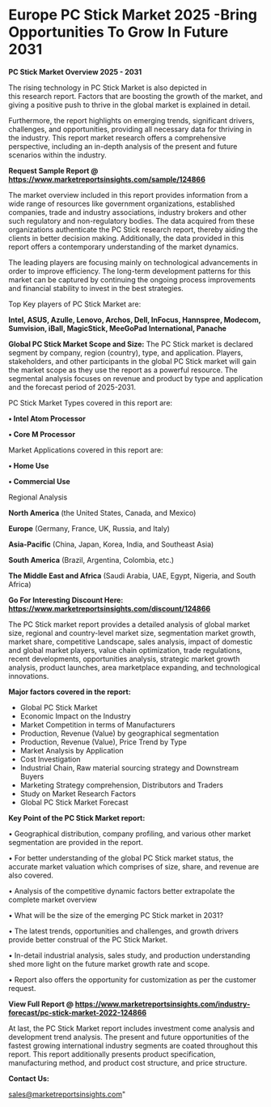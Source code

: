 # Europe PC Stick Market 2025 -Bring Opportunities To Grow In Future 2031

<Strong> PC Stick Market Overview 2025 - 2031</strong>

The rising technology in PC Stick Market is also depicted in this research report. Factors that are boosting the growth of the market, and giving a positive push to thrive in the global market is explained in detail.

Furthermore, the report highlights on emerging trends, significant drivers, challenges, and opportunities, providing all necessary data for thriving in the industry. This report market research offers a comprehensive perspective, including an in-depth analysis of the present and future scenarios within the industry.

<strong>Request Sample Report @ <a href=https://www.marketreportsinsights.com/sample/124866>https://www.marketreportsinsights.com/sample/124866</a></strong>

The market overview included in this report provides information from a wide range of resources like government organizations, established companies, trade and industry associations, industry brokers and other such regulatory and non-regulatory bodies. The data acquired from these organizations authenticate the PC Stick research report, thereby aiding the clients in better decision making. Additionally, the data provided in this report offers a contemporary understanding of the market dynamics.

The leading players are focusing mainly on technological advancements in order to improve efficiency. The long-term development patterns for this market can be captured by continuing the ongoing process improvements and financial stability to invest in the best strategies.

Top Key players of PC Stick Market are:

<strong>Intel, ASUS, Azulle, Lenovo, Archos, Dell, InFocus, Hannspree, Modecom, Sumvision, iBall, MagicStick, MeeGoPad International, Panache</strong>

<strong><b>Global PC Stick Market Scope and Size:</b></strong>
The PC Stick market is declared segment by company, region (country), type, and application. Players, stakeholders, and other participants in the global PC Stick market will gain the market scope as they use the report as a powerful resource. The segmental analysis focuses on revenue and product by type and application and the forecast period of 2025-2031.

PC Stick Market Types covered in this report are:

<strong>• Intel Atom Processor

• Core M Processor</strong>

Market Applications covered in this report are:

<strong>• Home Use

• Commercial Use</strong> 

Regional Analysis

<strong>North America</strong> (the United States, Canada, and Mexico)

<strong>Europe</strong> (Germany, France, UK, Russia, and Italy)

<strong>Asia-Pacific</strong> (China, Japan, Korea, India, and Southeast Asia)

<strong>South America</strong> (Brazil, Argentina, Colombia, etc.)

<strong>The Middle East and Africa</strong> (Saudi Arabia, UAE, Egypt, Nigeria, and South Africa)

<strong>Go For Interesting Discount Here: <a href=https://www.marketreportsinsights.com/discount/124866>https://www.marketreportsinsights.com/discount/124866</a></strong>

The PC Stick market report provides a detailed analysis of global market size, regional and country-level market size, segmentation market growth, market share, competitive Landscape, sales analysis, impact of domestic and global market players, value chain optimization, trade regulations, recent developments, opportunities analysis, strategic market growth analysis, product launches, area marketplace expanding, and technological innovations.

<strong><b>Major factors covered in the report:</b></strong>
<ul>
  <li>Global PC Stick Market </li>
  <li>Economic Impact on the Industry</li>
  <li>Market Competition in terms of Manufacturers</li>
  <li>Production, Revenue (Value) by geographical segmentation</li>
  <li>Production, Revenue (Value), Price Trend by Type</li>
  <li>Market Analysis by Application</li>
  <li>Cost Investigation</li>
  <li>Industrial Chain, Raw material sourcing strategy and Downstream Buyers</li>
  <li>Marketing Strategy comprehension, Distributors and Traders</li>
  <li>Study on Market Research Factors</li>
  <li>Global PC Stick Market Forecast</li>
</ul>

<strong><b>Key Point of the PC Stick Market report:</b></strong>

• Geographical distribution, company profiling, and various other market segmentation are provided in the report.

• For better understanding of the global PC Stick market status, the accurate market valuation which comprises of size, share, and revenue are also covered.

• Analysis of the competitive dynamic factors better extrapolate the complete market overview

• What will be the size of the emerging PC Stick market in 2031?

• The latest trends, opportunities and challenges, and growth drivers provide better construal of the PC Stick Market.

• In-detail industrial analysis, sales study, and production understanding shed more light on the future market growth rate and scope.

• Report also offers the opportunity for customization as per the customer request.

<strong><b>View Full Report @ <a href=https://www.marketreportsinsights.com/industry-forecast/pc-stick-market-2022-124866>https://www.marketreportsinsights.com/industry-forecast/pc-stick-market-2022-124866</a></b></strong>


At last, the PC Stick Market report includes investment come analysis and development trend analysis. The present and future opportunities of the fastest growing international industry segments are coated throughout this report. This report additionally presents product specification, manufacturing method, and product cost structure, and price structure.

<strong>Contact Us:</strong>

sales@marketreportsinsights.com"
